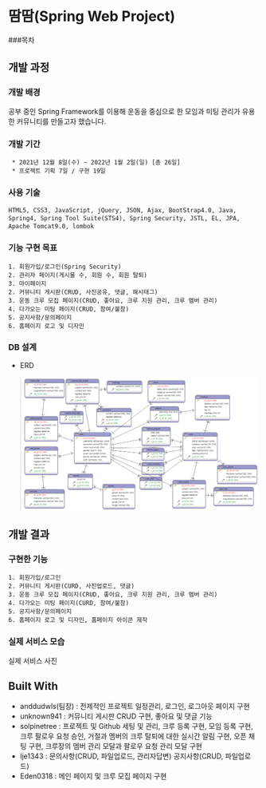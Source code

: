  # 땀땀(Spring Web Project)


###목차


## 개발 과정


### 개발 배경

공부 중인 Spring Framework를 이용해 운동을 중심으로 한 모임과 미팅 관리가 유용한 커뮤니티를 만들고자 했습니다.

### 개발 기간

```
 * 2021년 12월 8일(수) ~ 2022년 1월 2일(일) [총 26일]
 * 프로젝트 기획 7일 / 구현 19일
```

### 사용 기술

```
HTML5, CSS3, JavaScript, jQuery, JSON, Ajax, BootStrap4.0, Java, Spring4, Spring Tool Suite(STS4), Spring Security, JSTL, EL, JPA, Apache Tomcat9.0, lombok
```

### 기능 구현 목표
    1. 회원가입/로그인(Spring Security)
    2. 관리자 페이지(게시물 수, 회원 수, 회원 탈퇴)
    3. 마이페이지
    2. 커뮤니티 게시판(CRUD, 사진공유, 댓글, 해시태그)
    3. 운동 크루 모집 페이지(CRUD, 좋아요, 크루 지원 관리, 크루 멤버 관리)
    4. 다가오는 미팅 페이지(CRUD, 참여/불참)
    5. 공지사항/문의페이지
    6. 홈페이지 로고 및 디자인
    
### DB 설계
* ERD

    <img src="src/main/resources/static/git/db.png">
    
## 개발 결과

### 구현한 기능
    1. 회원가입/로그인
    2. 커뮤니티 게시판(CURD, 사진업로드, 댓글)
    3. 운동 크루 모집 페이지(CRUD, 좋아요, 크루 지원 관리, 크루 멤버 관리)
    4. 다가오는 미팅 페이지(CURD, 참여/불참)
    5. 공지사항/문의페이지
    6. 홈페이지 로고 및 디자인, 홈페이지 아이콘 제작
    
### 실제 서비스 모습

실제 서비스 사진

## Built With

   * anddudwls(팀장) : 전제적인 프로젝트 일정관리, 로그인, 로그아웃 페이지 구현  
   * unknown941 : 커뮤니티 게시판 CRUD 구현, 좋아요 및 댓글 기능 
   * solpinetree : 프로젝트 및 Github 세팅 및 관리, 크루 등록 구현, 모임 등록 구현, 크루 팔로우 요청  승인, 거절과 멤버의 크루 탈퇴에 대한 실시간 알림 구현, 오픈 채팅 구현, 크루장의 멤버 관리 모달과 팔로우 요청 관리 모달 구현 
   * lje1343 : 문의사항(CRUD, 파일업로드, 관리자답변) 공지사항(CRUD, 파일업로드) 
   * Eden0318 : 메인 페이지 및 크루 모집 페이지 구현 

 
 
 
 
 
 
 
 
 
 
 
 
 
 
 
 
 
 
 
 
 
 
 
 
 
 
 
 
 
 
 
 
 
 
 
 
 
